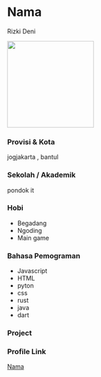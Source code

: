 # Nama
Rizki Deni

<img src="https://png.pngtree.com/png-clipart/20190516/original/pngtree-businessman-vector-icon-png-image_3710727.jpg" width="200" height="200" align="center"/>

### Provisi & Kota

jogjakarta , bantul

### Sekolah / Akademik
pondok it

### Hobi

- Begadang
- Ngoding
- Main game


### Bahasa Pemograman 

- Javascript
- HTML
- pyton
- css
- rust
- java
- dart

### Project



### Profile Link

[Nama](https://github.com/RizkiDeniPratama)
